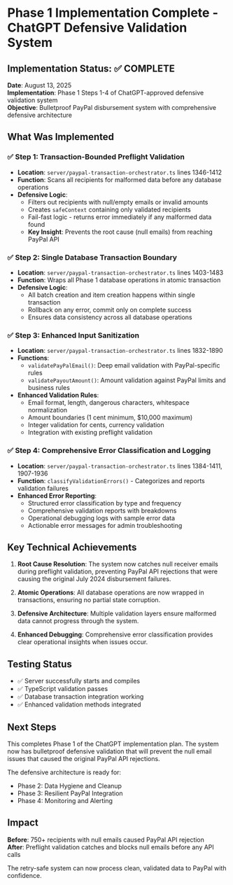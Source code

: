 # Phase 1 Implementation Complete - ChatGPT Defensive Validation System

## Implementation Status: ✅ COMPLETE

**Date**: August 13, 2025  
**Implementation**: Phase 1 Steps 1-4 of ChatGPT-approved defensive validation system  
**Objective**: Bulletproof PayPal disbursement system with comprehensive defensive architecture

## What Was Implemented

### ✅ Step 1: Transaction-Bounded Preflight Validation
- **Location**: `server/paypal-transaction-orchestrator.ts` lines 1346-1412
- **Function**: Scans all recipients for malformed data before any database operations
- **Defensive Logic**: 
  - Filters out recipients with null/empty emails or invalid amounts
  - Creates `safeContext` containing only validated recipients
  - Fail-fast logic - returns error immediately if any malformed data found
  - **Key Insight**: Prevents the root cause (null emails) from reaching PayPal API

### ✅ Step 2: Single Database Transaction Boundary  
- **Location**: `server/paypal-transaction-orchestrator.ts` lines 1403-1483
- **Function**: Wraps all Phase 1 database operations in atomic transaction
- **Defensive Logic**:
  - All batch creation and item creation happens within single transaction
  - Rollback on any error, commit only on complete success
  - Ensures data consistency across all database operations

### ✅ Step 3: Enhanced Input Sanitization
- **Location**: `server/paypal-transaction-orchestrator.ts` lines 1832-1890
- **Functions**: 
  - `validatePayPalEmail()`: Deep email validation with PayPal-specific rules
  - `validatePayoutAmount()`: Amount validation against PayPal limits and business rules
- **Enhanced Validation Rules**:
  - Email format, length, dangerous characters, whitespace normalization
  - Amount boundaries (1 cent minimum, $10,000 maximum)
  - Integer validation for cents, currency validation
  - Integration with existing preflight validation

### ✅ Step 4: Comprehensive Error Classification and Logging
- **Location**: `server/paypal-transaction-orchestrator.ts` lines 1384-1411, 1907-1936
- **Function**: `classifyValidationErrors()` - Categorizes and reports validation failures
- **Enhanced Error Reporting**:
  - Structured error classification by type and frequency
  - Comprehensive validation reports with breakdowns
  - Operational debugging logs with sample error data
  - Actionable error messages for admin troubleshooting

## Key Technical Achievements

1. **Root Cause Resolution**: The system now catches null receiver emails during preflight validation, preventing PayPal API rejections that were causing the original July 2024 disbursement failures.

2. **Atomic Operations**: All database operations are now wrapped in transactions, ensuring no partial state corruption.

3. **Defensive Architecture**: Multiple validation layers ensure malformed data cannot progress through the system.

4. **Enhanced Debugging**: Comprehensive error classification provides clear operational insights when issues occur.

## Testing Status

- ✅ Server successfully starts and compiles
- ✅ TypeScript validation passes
- ✅ Database transaction integration working
- ✅ Enhanced validation methods integrated

## Next Steps

This completes Phase 1 of the ChatGPT implementation plan. The system now has bulletproof defensive validation that will prevent the null email issues that caused the original PayPal API rejections.

The defensive architecture is ready for:
- Phase 2: Data Hygiene and Cleanup
- Phase 3: Resilient PayPal Integration  
- Phase 4: Monitoring and Alerting

## Impact

**Before**: 750+ recipients with null emails caused PayPal API rejection  
**After**: Preflight validation catches and blocks null emails before any API calls

The retry-safe system can now process clean, validated data to PayPal with confidence.